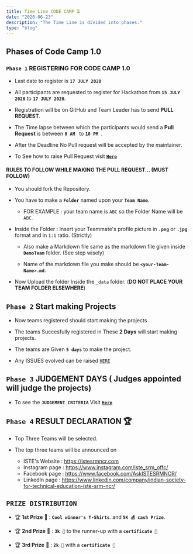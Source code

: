 ```yaml
---
title: Time Line CODE CAMP ⏳
date: "2020-06-23"
description: "The Time Line is divided into phases."
type: "blog"
---
```


## Phases of Code Camp 1.0

### **`Phase 1`**  **REGISTERING FOR CODE CAMP 1.0**

- Last date to register is **`17 JULY 2020`**

- All participants are requested to register for Hackathon from **`15 JULY 2020`** to **`17 JULY 2020`**.

- Registration will be on GitHub and Team Leader has to send **PULL REQUEST**.  

- The Time lapse between which the participants would send a **Pull Request** is between **`8 AM `** to **`10 PM `**. 

- After the Deadline No Pull request will be accepted by the maintainer. 

- To See how to raise Pull Request visit [**`Here`**]()

#### RULES TO FOLLOW WHILE MAKING THE PULL REQUEST... (MUST FOLLOW)

- You should fork the Repository.

- You have to make a **`Folder`** named upon your **`Team Name`**.

  - FOR EXAMPLE : your team name is `ABC` so the Folder Name will be `ABC`.
  
- Inside the Folder : Insert your Teammate's profile picture in **`.png`** or **`.jpg`** format and in `1:1` ratio. (Strictly)
  
  - Also make a Markdown file same as the markdown file given inside **`DemoTeam`** folder. (See step wisely)
  
  - Name of the markdown file you make should be **`<your-Team-Name>.md`**.
  
- Now Upload the folder Inside the `_data` folder. (**DO NOT PLACE YOUR TEAM FOLDER ELSEWHERE**)

## **`Phase 2`** **Start making Projects**

- Now teams registered should start making the projects 

- The teams Succesfully registered in These **2 Days** will start making projects.

- The teams are Given **`5 days`** to make the project.

- Any ISSUES evolved can be raised [`HERE`](https://github.com/ISTESRMNCR/CODE-CAMP-1.0/issues)

## **`Phase 3`** **JUDGEMENT DAYS** ( Judges appointed will judge the projects)

- To see the **`JUDGEMENT CRITERIA`** Visit [**`Here`**](https://github.com/ISTESRMNCR/CODE-CAMP-1.0/Hack-Info/Rubiks.md)

## **`Phase 4`** **RESULT DECLARATION**  🏆

- Top Three Teams will be selected. 

- The top three teams will be announced on 
    - ISTE's Website : https://istesrmncr.com 
    - Instagram page : https://www.instagram.com/iste_srm_offc/  
    - Facebook page  : https://www.facebook.com/AskISTESRMNCR/ 
    - LinkedIn page  : https://www.linkedin.com/company/indian-society-for-technical-education-iste-srm-ncr/ 
    
## **`PRIZE DISTRIBUTION`**

- 🏆 **1st Prize** 🥇 : **`Cool winner's T-Shirts`**. and **`5K 💰 cash Prize`**. 

- 🏆 **2nd Prize** 🥈 : **`3k 💸`**  to the runner-up with a **`certificate 📜`**

- 🏆 **3rd Prize** 🥉 : **`2k 💸`** with a **`certificate 📜`**


